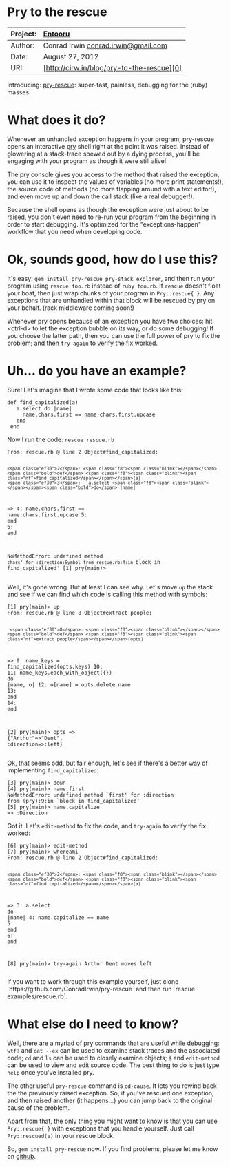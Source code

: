 Pry to the rescue
=================

| Project: | [Entooru](https://www.github.com/kyrylo/entooru/)
|:---------|:--------------------------------------------------------------------
| Author:  | Conrad Irwin <conrad.irwin@gmail.com>
| Date:    | August 27, 2012
| URI:     | [http://cirw.in/blog/pry-to-the-rescue][0]


Introducing: [pry-rescue](https://github.com/ConradIrwin/pry-rescue): super-fast,
painless, debugging for the (ruby) masses.

What does it do?
================

Whenever an unhandled exception happens in your program, pry-rescue opens an interactive
[pry](http://pryrepl.org/) shell right at the point it was raised. Instead of glowering
at a stack-trace spewed out by a dying process, you'll be engaging with your program as
though it were still alive!

The pry console gives you access to the method that raised the exception, you can use it
to inspect the values of variables (no more print statements!), the source code of methods
(no more flapping around with a text editor!), and even move up and down the call stack
(like a real debugger!).

Because the shell opens as though the exception were just about to be raised, you don't
even need to re-run your program from the beginning in order to start debugging. It's
optimized for the "exceptions-happen" workflow that you need when developing code.

Ok, sounds good, how do I use this?
===================================

It's easy: `gem install pry-rescue pry-stack_explorer`, and then run your program using
`rescue foo.rb` instead of `ruby foo.rb`. If `rescue` doesn't float your boat, then just
wrap chunks of your program in `Pry::rescue{ }`. Any exceptions that are unhandled within
that block will be rescued by pry on your behalf. (rack middleware coming soon!)

Whenever pry opens because of an exception you have two choices: hit &lt;ctrl-d&gt; to let
the exception bubble on its way, or do some debugging! If you choose the latter path, then
you can use the full power of pry to fix the problem; and then `try-again` to verify the
fix worked.

Uh… do you have an example?
=============================

Sure! Let's imagine that I wrote some code that looks like this:

<div class="highlight"><pre><code clas="ruby"><span class="bold"><span class="f8"><span class="blink"></span></span><span class="bold">def</span> <span class="f8"><span class="nf">find_capitalized</span></span></span>(a)
   a.select <span class="f8"><span class="blink"></span></span><span class="bold">do</span> |name|
     name.chars.first == name.chars.first.upcase
   <span class="f8"><span class="blink"></span></span><span class="bold">end</span>
 <span class="f8"><span class="blink"></span></span><span class="bold">end</span>
</code></pre></div>

Now I run the code: `rescue rescue.rb`

<div class="highlight"><pre><code clas="ruby"><span class="bold">From:</span> rescue.rb @ line 2 Object#find_capitalized:

    <span class="ef30">2</span>: <span class="f8"><span class="blink"></span></span><span class="bold">def</span> <span class="f8"><span class="blink"><span class="nf">find_capitalized</span></span></span>(a)
    <span class="ef30">3</span>:   a.select <span class="f8"><span class="blink"></span></span><span class="bold">do</span> |name|
 =&gt; <span class="ef30">4</span>:     name.chars.first == name.chars.first.upcase
    <span class="ef30">5</span>:   <span class="f8"><span class="blink"></span></span><span class="bold">end</span>
    <span class="ef30">6</span>: <span class="f8"><span class="blink"></span></span><span class="bold">end</span>

NoMethodError: undefined method `chars' for :direction:Symbol
from rescue.rb:4:in `block in find_capitalized'
[1] pry(main)&gt;
</code></pre></div>

Well, it's gone wrong. But at least I can see why. Let's move `up` the stack and see if we
can find which code is calling this method with symbols:

<div class="highlight"><pre><code clas="ruby">[1] pry(main)&gt; up
<span class="bold">From:</span> rescue.rb @ line 8 Object#extract_people:

     <span class="ef30">8</span>: <span class="f8"><span class="blink"></span></span><span class="bold">def</span> <span class="f8"><span class="blink"><span class="nf">extract_people</span></span></span>(opts)
 =&gt;  <span class="ef30">9</span>:   name_keys = find_capitalized(opts.keys)
    <span class="ef30">10</span>: 
    <span class="ef30">11</span>:   name_keys.each_with_object({}) <span class="f8"><span class="blink"></span></span><span class="bold">do</span> |name, o|
    <span class="ef30">12</span>:     o[name] = opts.delete name
    <span class="ef30">13</span>:   <span class="f8"><span class="blink"></span></span><span class="bold">end</span>
    <span class="ef30">14</span>: <span class="f8"><span class="blink"></span></span><span class="bold">end</span>

[2] pry(main)&gt; opts
=&gt; {<span class="ef161"><span class="ef161">&quot;</span></span><span class="ef161"><span class="ef161">Arthur</span></span><span class="ef161"><span class="ef161">&quot;</span></span><span class="ef161"></span>=&gt;<span class="ef161"><span class="ef161">&quot;</span></span><span class="ef161"><span class="ef161">Dent</span></span><span class="ef161"><span class="ef161">&quot;</span></span><span class="ef161"></span>, <span class="ef90">:direction</span>=&gt;<span class="ef90">:left</span>}
</code></pre></div>

Ok, that seems odd, but fair enough, let's see if there's a better way of implementing
`find_capitalized`:

<div class="highlight"><pre><code clas="ruby">[3] pry(main)&gt; down
[4] pry(main)> name.first
NoMethodError: undefined method `first' for :direction
from (pry):9:in `block in find_capitalized'
[5] pry(main)> name.capitalize
=> <span class="ef90">:Direction<span>
</code></pre></div>

Got it. Let's `edit-method` to fix the code,  and `try-again` to verify the fix worked:

<div class="highlight"><pre><code clas="ruby">[6] pry(main)&gt; edit-method
[7] pry(main)> whereami
<span class="bold">From:</span> rescue.rb @ line 2 Object#find_capitalized:

    <span class="ef30">2</span>: <span class="f8"><span class="blink"></span></span><span class="bold">def</span> <span class="f8"><span class="blink"><span class="nf">find_capitalized</span></span></span>(a)
 =&gt; <span class="ef30">3</span>:   a.select <span class="f8"><span class="blink"></span></span><span class="bold">do</span> |name|
    <span class="ef30">4</span>:     name.capitalize == name
    <span class="ef30">5</span>:   <span class="f8"><span class="blink"></span></span><span class="bold">end</span>
    <span class="ef30">6</span>: <span class="f8"><span class="blink"></span></span><span class="bold">end</span>

[8] pry(main)&gt; try-again
Arthur Dent moves left
</pre></code></div>

<aside>If you want to work through this example yourself, just clone
`https://github.com/ConradIrwin/pry-rescue` and then run `rescue examples/rescue.rb`.</aside>

What else do I need to know?
============================

Well, there are a myriad of pry commands that are useful while debugging: `wtf?` and
`cat --ex` can be used to examine stack traces and the associated code; `cd` and `ls`
can be used to closely examine objects; `$` and `edit-method` can be used to view and edit
source code. The best thing to do is just type `help` once you've installed pry.

The other useful `pry-rescue` command is `cd-cause`. It lets you rewind back the the
previously raised exception. So, if you've rescued one exception, and then raised another
(it happens…) you can jump back to the original cause of the problem.

Apart from that, the only thing you might want to know is that you can use
`Pry::rescue{ }` with exceptions that you handle yourself. Just call `Pry::rescued(e)` in
your rescue block.

So, `gem install pry-rescue` now. If you find problems, please
let me know on [github](https://github.com/ConradIrwin/pry-rescue).

[0]: http://cirw.in/blog/pry-to-the-rescue
